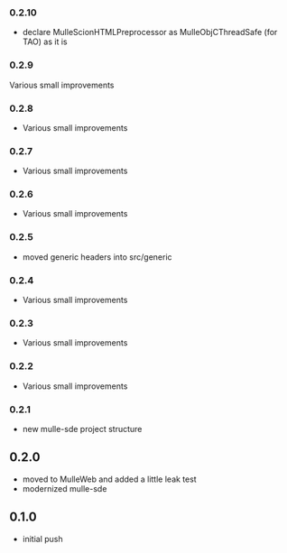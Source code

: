 ### 0.2.10


* declare MulleScionHTMLPreprocessor as MulleObjCThreadSafe (for TAO) as it is

### 0.2.9

Various small improvements

### 0.2.8

* Various small improvements

### 0.2.7

* Various small improvements

### 0.2.6

* Various small improvements

### 0.2.5

* moved generic headers into src/generic

### 0.2.4

* Various small improvements

### 0.2.3

* Various small improvements

### 0.2.2

* Various small improvements

### 0.2.1

* new mulle-sde project structure

## 0.2.0

* moved to MulleWeb and added a little leak test
* modernized mulle-sde

## 0.1.0

* initial push
